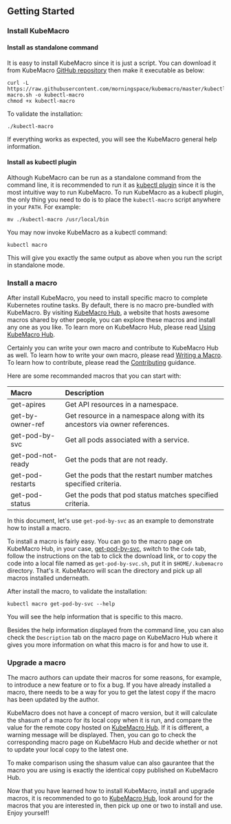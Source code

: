 ## Getting Started

### Install KubeMacro

#### Install as standalone command

It is easy to install KubeMacro since it is just a script. You can download it from KubeMacro [GitHub repository](https://github.com/morningspace/kubemacro/) then make it executable as below:
```shell
curl -L https://raw.githubusercontent.com/morningspace/kubemacro/master/kubectl-macro.sh -o kubectl-macro
chmod +x kubectl-macro
```

To validate the installation:
```shell
./kubectl-macro
```

If everything works as expected, you will see the KubeMacro general help information.

#### Install as kubectl plugin

Although KubeMacro can be run as a standalone command from the command line, it is recommended to run it as [kubectl plugin](https://kubernetes.io/docs/tasks/extend-kubectl/kubectl-plugins/) since it is the most intuitive way to run KubeMacro. To run KubeMacro as a kubectl plugin, the only thing you need to do is to place the `kubectl-macro` script anywhere in your `PATH`. For example:
```shell
mv ./kubectl-macro /usr/local/bin
```

You may now invoke KubeMacro as a kubectl command:
```shell
kubectl macro
```

This will give you exactly the same output as above when you run the script in standalone mode.
<!--
#### Install using Krew

KubeMacro has been submitted to [krew](https://krew.sigs.k8s.io/) as a kubectl plugin distributed on the centralized [krew-index](https://krew.sigs.k8s.io/plugins/), so you can install KubeMacro directly using krew as well:
```shell
kubectl krew install macro
```
-->
### Install a macro

After install KubeMacro, you need to install specific macro to complete Kubernetes routine tasks. By default, there is no macro pre-bundled with KubeMacro. By visiting [KubeMacro Hub](https://morningspace.github.io/kubemacro-hub/), a website that hosts awesome macros shared by other people, you can explore these macros and install any one as you like. To learn more on KubeMacro Hub, please read [Using KubeMacro Hub](using-kubemacro-hub.md).

Certainly you can write your own macro and contribute to KubeMacro Hub as well. To learn how to write your own macro, please read [Writing a Macro](writing-a-macro.md). To learn how to contribute, please read the [Contributing](contributing.md) guidance.

Here are some recommanded macros that you can start with:

| Macro             | Description
|:------------------|:-----------------------------
| get-apires        | Get API resources in a namespace.
| get-by-owner-ref  | Get resource in a namespace along with its ancestors via owner references.
| get-pod-by-svc    | Get all pods associated with a service.
| get-pod-not-ready | Get the pods that are not ready.
| get-pod-restarts  | Get the pods that the restart number matches specified criteria.
| get-pod-status    | Get the pods that pod status matches specified criteria.

In this document, let's use `get-pod-by-svc` as an example to demonstrate how to install a macro.

To install a macro is fairly easy. You can go to the macro page on KubeMacro Hub, in your case, [get-pod-by-svc](https://morningspace.github.io/kubemacro-hub/macros/#/docs/get-pod-by-svc), switch to the `Code` tab, follow the instructions on the tab to click the download link, or to copy the code into a local file named as `get-pod-by-svc.sh`, put it in `$HOME/.kubemacro` directory. That's it. KubeMacro will scan the directory and pick up all macros installed underneath.

After install the macro, to validate the installation:
```shell
kubectl macro get-pod-by-svc --help
```
You will see the help information that is specific to this macro.

Besides the help information displayed from the command line, you can also check the `Description` tab on the macro page on KubeMacro Hub where it gives you more information on what this macro is for and how to use it.

### Upgrade a macro

The macro authors can update their macros for some reasons, for example, to introduce a new feature or to fix a bug. If you have already installed a macro, there needs to be a way for you to get the latest copy if the macro has been updated by the author.

KubeMacro does not have a concept of macro version, but it will calculate the shasum of a macro for its local copy when it is run, and compare the value for the remote copy hosted on [KubeMacro Hub](https://morningspace.github.io/kubemacro-hub/). If it is different, a warning message will be displayed. Then, you can go to check the corresponding macro page on KubeMacro Hub and decide whether or not to update your local copy to the latest one.

To make comparison using the shasum value can also gaurantee that the macro you are using is exactly the identical copy published on KubeMacro Hub.

Now that you have learned how to install KubeMacro, install and upgrade macros, it is recommended to go to [KubeMacro Hub](https://morningspace.github.io/kubemacro-hub/), look around for the macros that you are interested in, then pick up one or two to install and use. Enjoy yourself!